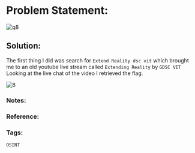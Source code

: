 # Problem Statement:
![q8](https://user-images.githubusercontent.com/53595853/135753872-0fafa595-55f8-449a-8b08-25bea563ce70.png)

## Solution:

The first thing I did was search for `Extend Reality dsc vit` which brought me to an old youtube live stream called `Extending Reality` by `GDSC VIT`
Looking at the live chat of the video I retrieved the flag.

![8](https://user-images.githubusercontent.com/53595853/135754470-e6877f3f-59c1-4f90-9213-d38b6d00c82f.png)


### Notes:
### Reference:
### Tags:
`OSINT` 